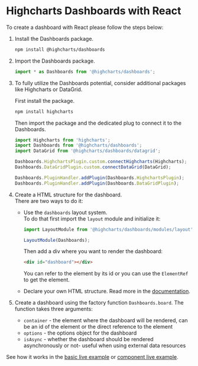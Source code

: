 Highcharts Dashboards with React
===

To create a dashboard with React please follow the steps below: <br>

1. Install the Dashboards package.

    ```bash
    npm install @highcharts/dashboards
    ```

2. Import the Dashboards package.

    ```typescript
    import * as Dashboards from '@highcharts/dashboards';
    ```

3. To fully utilize the Dashboards potential, consider additional packages like Highcharts or DataGrid.

    First install the package.
    ```bash
    npm install highcharts
    ```

    Then import the package and the dedicated plug to connect it to the Dashboards.

    ```typescript
    import Highcharts from 'highcharts';
    import Dashboards from '@highcharts/dashboards';
    import DataGrid from '@highcharts/dashboards/datagrid';

    Dashboards.HighchartsPlugin.custom.connectHighcharts(Highcharts);
    Dashboards.DataGridPlugin.custom.connectDataGrid(DataGrid);

    Dashboards.PluginHandler.addPlugin(Dashboards.HighchartsPlugin);
    Dashboards.PluginHandler.addPlugin(Dashboards.DataGridPlugin);
    ```

4. Create a HTML structure for the dashboard.  
There are two ways to do it:
    - Use the `dashboards` layout system.  
    To do that first import the `layout` module and initialize it:
        ```typescript
        import LayoutModule from '@highcharts/dashboards/modules/layout';

        LayoutModule(Dashboards);
        ```
        Then add a div where you want to render the dashboard:
        ```html
        <div id="dashboard"></div>
        ```

        You can refer to the element by its id or you can use the `ElementRef` to get the element.
    - Declare your own HTML structure. Read more in the [documentation](https://www.highcharts.com/docs/dashboards/layout-description).

5. Create a dashboard using the factory function `Dashboards.board`. The function takes three arguments:
    - `container` - the element where the dashboard will be rendered, can be an id of the element or the direct reference to the element
    - `options` - the options object for the dashboard
    - `isAsync` - whether the dashboard should be rendered asynchronously or not- useful when using external data resources

See how it works in the [basic live example](https://stackblitz.com/edit/stackblitz-starters-xn8e17)
or [component live example](https://stackblitz.com/edit/stackblitz-starters-sx8crk).

